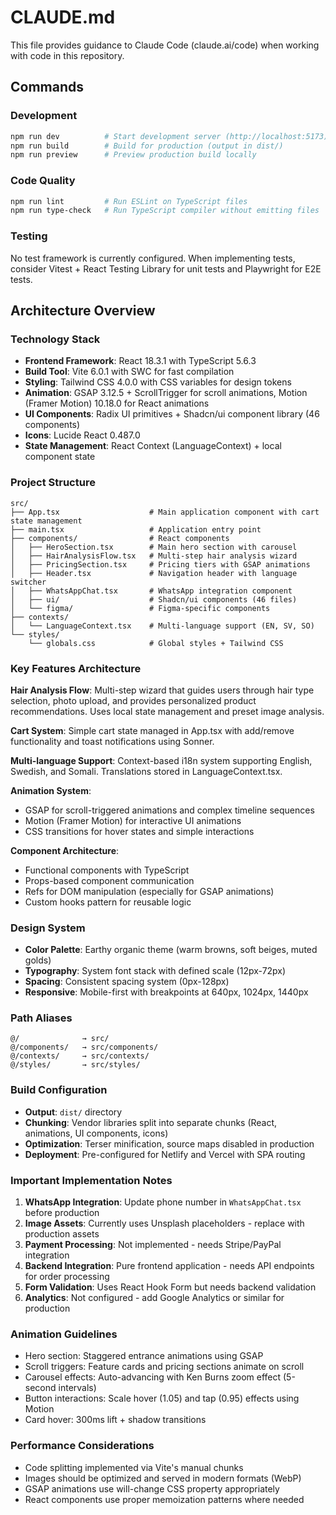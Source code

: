 # CLAUDE.md

This file provides guidance to Claude Code (claude.ai/code) when working with code in this repository.

## Commands

### Development
```bash
npm run dev          # Start development server (http://localhost:5173)
npm run build        # Build for production (output in dist/)
npm run preview      # Preview production build locally
```

### Code Quality
```bash
npm run lint         # Run ESLint on TypeScript files
npm run type-check   # Run TypeScript compiler without emitting files
```

### Testing
No test framework is currently configured. When implementing tests, consider Vitest + React Testing Library for unit tests and Playwright for E2E tests.

## Architecture Overview

### Technology Stack
- **Frontend Framework**: React 18.3.1 with TypeScript 5.6.3
- **Build Tool**: Vite 6.0.1 with SWC for fast compilation
- **Styling**: Tailwind CSS 4.0.0 with CSS variables for design tokens
- **Animation**: GSAP 3.12.5 + ScrollTrigger for scroll animations, Motion (Framer Motion) 10.18.0 for React animations
- **UI Components**: Radix UI primitives + Shadcn/ui component library (46 components)
- **Icons**: Lucide React 0.487.0
- **State Management**: React Context (LanguageContext) + local component state

### Project Structure
```
src/
├── App.tsx                    # Main application component with cart state management
├── main.tsx                   # Application entry point
├── components/                # React components
│   ├── HeroSection.tsx        # Main hero section with carousel
│   ├── HairAnalysisFlow.tsx   # Multi-step hair analysis wizard
│   ├── PricingSection.tsx     # Pricing tiers with GSAP animations
│   ├── Header.tsx             # Navigation header with language switcher
│   ├── WhatsAppChat.tsx       # WhatsApp integration component
│   ├── ui/                    # Shadcn/ui components (46 files)
│   └── figma/                 # Figma-specific components
├── contexts/
│   └── LanguageContext.tsx    # Multi-language support (EN, SV, SO)
└── styles/
    └── globals.css            # Global styles + Tailwind CSS
```

### Key Features Architecture

**Hair Analysis Flow**: Multi-step wizard that guides users through hair type selection, photo upload, and provides personalized product recommendations. Uses local state management and preset image analysis.

**Cart System**: Simple cart state managed in App.tsx with add/remove functionality and toast notifications using Sonner.

**Multi-language Support**: Context-based i18n system supporting English, Swedish, and Somali. Translations stored in LanguageContext.tsx.

**Animation System**:
- GSAP for scroll-triggered animations and complex timeline sequences
- Motion (Framer Motion) for interactive UI animations
- CSS transitions for hover states and simple interactions

**Component Architecture**:
- Functional components with TypeScript
- Props-based component communication
- Refs for DOM manipulation (especially for GSAP animations)
- Custom hooks pattern for reusable logic

### Design System
- **Color Palette**: Earthy organic theme (warm browns, soft beiges, muted golds)
- **Typography**: System font stack with defined scale (12px-72px)
- **Spacing**: Consistent spacing system (0px-128px)
- **Responsive**: Mobile-first with breakpoints at 640px, 1024px, 1440px

### Path Aliases
```
@/              → src/
@/components/   → src/components/
@/contexts/     → src/contexts/
@/styles/       → src/styles/
```

### Build Configuration
- **Output**: `dist/` directory
- **Chunking**: Vendor libraries split into separate chunks (React, animations, UI components, icons)
- **Optimization**: Terser minification, source maps disabled in production
- **Deployment**: Pre-configured for Netlify and Vercel with SPA routing

### Important Implementation Notes

1. **WhatsApp Integration**: Update phone number in `WhatsAppChat.tsx` before production
2. **Image Assets**: Currently uses Unsplash placeholders - replace with production assets
3. **Payment Processing**: Not implemented - needs Stripe/PayPal integration
4. **Backend Integration**: Pure frontend application - needs API endpoints for order processing
5. **Form Validation**: Uses React Hook Form but needs backend validation
6. **Analytics**: Not configured - add Google Analytics or similar for production

### Animation Guidelines
- Hero section: Staggered entrance animations using GSAP
- Scroll triggers: Feature cards and pricing sections animate on scroll
- Carousel effects: Auto-advancing with Ken Burns zoom effect (5-second intervals)
- Button interactions: Scale hover (1.05) and tap (0.95) effects using Motion
- Card hover: 300ms lift + shadow transitions

### Performance Considerations
- Code splitting implemented via Vite's manual chunks
- Images should be optimized and served in modern formats (WebP)
- GSAP animations use will-change CSS property appropriately
- React components use proper memoization patterns where needed